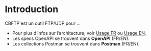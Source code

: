 # Introduction

CBFTP est un outil FTP/UDP pour ...

- Pour plus d’infos sur l’architecture, voir [Usage FR](usage_fr.md) ou [Usage EN](usage_en.md).
- Les specs OpenAPI se trouvent dans **OpenAPI** (FR/EN).
- Les collections Postman se trouvent dans **Postman** (FR/EN).
